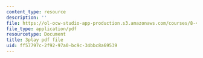 ```yaml
---
content_type: resource
description: ''
file: https://ol-ocw-studio-app-production.s3.amazonaws.com/courses/8-421-atomic-and-optical-physics-i-spring-2014/ff57797c2f9297a0bc9c34bbc8a69539_Y7UsD2SNIIw.pdf
file_type: application/pdf
resourcetype: Document
title: 3play pdf file
uid: ff57797c-2f92-97a0-bc9c-34bbc8a69539
---
```

